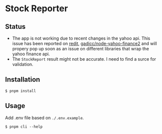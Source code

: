 # Stock Reporter 

## Status
- The app is not working due to recent changes in the yahoo api. This issue has been reported on [redit](https://www.reddit.com/r/sheets/comments/1farvxr/broken_yahoo_finance_url/
), [gadicc/node-yahoo-finance2](https://github.com/gadicc/node-yahoo-finance2/issues/795) and will propery pop up soon as an issue on different libraries that wrap the yahoo finance api.
- The `StockReport` result might not be accurate. I need to find a surce for validation.

## Installation
```
$ pnpm install
```

## Usage
Add .env file based on `./.env.example`.

```
$ pnpm cli --help
```

